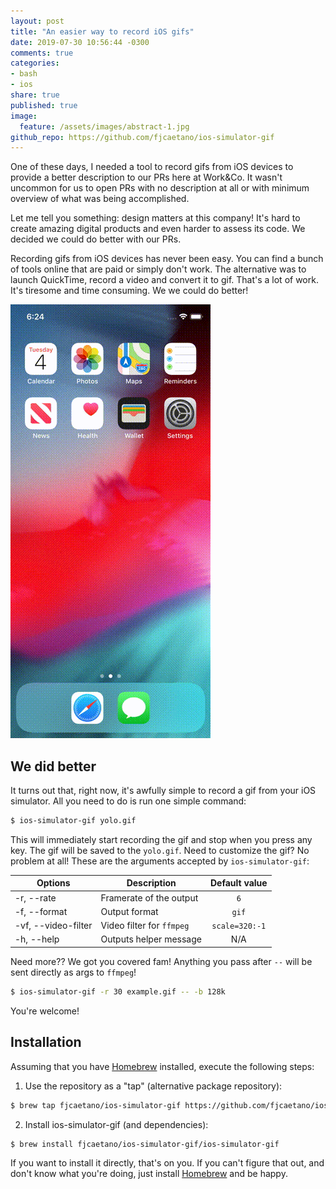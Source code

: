 ```yaml
---
layout: post
title: "An easier way to record iOS gifs"
date: 2019-07-30 10:56:44 -0300
comments: true
categories: 
- bash
- ios
share: true
published: true
image:
  feature: /assets/images/abstract-1.jpg 
github_repo: https://github.com/fjcaetano/ios-simulator-gif
---
```


One of these days, I needed a tool to record gifs from iOS devices to provide a better description
to our PRs here at Work&Co. It wasn't uncommon for us to open PRs with no description at all or with minimum overview of what was being accomplished.

Let me tell you something: design matters at this company! It's hard to create amazing digital
products and even harder to assess its code. We decided we could do better with our PRs.

Recording gifs from iOS devices has never been easy. You can find a bunch of tools online that are
paid or simply don't work. The alternative was to launch QuickTime, record a video and convert it to
gif. That's a lot of work. It's tiresome and time consuming. We we could do better!

![Example GIF](https://github.com/fjcaetano/ios-simulator-gif/raw/master/example.gif?raw=true)


<!-- more -->

## We did better

It turns out that, right now, it's awfully simple to record a gif from your iOS simulator. All you 
need to do is run one simple command:

```sh
$ ios-simulator-gif yolo.gif
```

This will immediately start recording the gif and stop when you press any key. The gif will be saved
to the `yolo.gif`. Need to customize the gif? No problem at all! These are the arguments accepted
by `ios-simulator-gif`:

| Options             | Description               | Default value  |
| ------------------- | ------------------------- | :------------: |
| -r, --rate          | Framerate of the output   |      `6`       |
| -f, --format        | Output format             |     `gif`      |
| -vf, --video-filter | Video filter for `ffmpeg` | `scale=320:-1` |
| -h, --help          | Outputs helper message    |      N/A       |

Need more?? We got you covered fam! Anything you pass after `--` will be sent directly as args to `ffmpeg`!

```sh
$ ios-simulator-gif -r 30 example.gif -- -b 128k
```

You're welcome!

## Installation

Assuming that you have [Homebrew][1] installed, execute the following steps:

1. Use the repository as a "tap" (alternative package repository):

```sh
$ brew tap fjcaetano/ios-simulator-gif https://github.com/fjcaetano/ios-simulator-gif.git
```

2. Install ios-simulator-gif (and dependencies):

```sh
$ brew install fjcaetano/ios-simulator-gif/ios-simulator-gif
```

If you want to install it directly, that's on you. If you can't figure that out, and don't know what you're doing, just install [Homebrew][1] and be happy.

[1]: https://brew.sh/